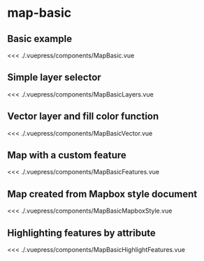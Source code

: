 # map-basic

## Basic example
<example file="MapBasic.vue" />

<<< ./.vuepress/components/MapBasic.vue

## Simple layer selector
<example file="MapBasicLayers.vue" />

<<< ./.vuepress/components/MapBasicLayers.vue

## Vector layer and fill color function
<example file="MapBasicVector.vue" />

<<< ./.vuepress/components/MapBasicVector.vue

## Map with a custom feature
<example file="MapBasicFeatures.vue" />

<<< ./.vuepress/components/MapBasicFeatures.vue

## Map created from Mapbox style document
<example file="MapBasicMapboxStyle.vue" />

<<< ./.vuepress/components/MapBasicMapboxStyle.vue

## Highlighting features by attribute
<example file="MapBasicHighlightFeatures.vue" />

<<< ./.vuepress/components/MapBasicHighlightFeatures.vue
